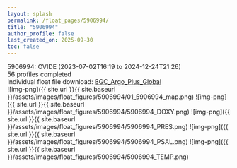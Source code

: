 ```yaml
---
layout: splash
permalink: /float_pages/5906994/
title: "5906994"
author_profile: false
last_created_on: 2025-09-30
toc: false
---
```

 
5906994: OVIDE (2023-07-02T16:19 to 2024-12-24T21:26)\
56 profiles completed\
Individual float file download: [BGC_Argo_Plus_Global](https://ftp.soest.hawaii.edu/bgc_argo_plus/Individual_Floats/outliers_removed/5906994_Sprof_processed.nc)\
![img-png]({{ site.url }}{{ site.baseurl }}/assets/images/float_figures/5906994/01_5906994_map.png)
![img-png]({{ site.url }}{{ site.baseurl }}/assets/images/float_figures/5906994/5906994_DOXY.png)
![img-png]({{ site.url }}{{ site.baseurl }}/assets/images/float_figures/5906994/5906994_PRES.png)
![img-png]({{ site.url }}{{ site.baseurl }}/assets/images/float_figures/5906994/5906994_PSAL.png)
![img-png]({{ site.url }}{{ site.baseurl }}/assets/images/float_figures/5906994/5906994_TEMP.png)
